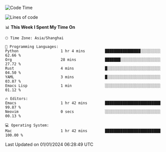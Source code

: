 <!--START_SECTION:waka-->
![Code Time](http://img.shields.io/badge/Code%20Time-1%2C767%20hrs%2051%20mins-blue)

![Lines of code](https://img.shields.io/badge/From%20Hello%20World%20I%27ve%20Written-287.0%20thousand%20lines%20of%20code-blue)

📊 **This Week I Spent My Time On** 

```text
🕑︎ Time Zone: Asia/Shanghai

💬 Programming Languages: 
Python                   1 hr 4 mins         ████████████████░░░░░░░░░   62.66 % 
Org                      28 mins             ███████░░░░░░░░░░░░░░░░░░   27.72 % 
Rust                     4 mins              █░░░░░░░░░░░░░░░░░░░░░░░░   04.50 % 
YAML                     3 mins              █░░░░░░░░░░░░░░░░░░░░░░░░   03.87 % 
Emacs Lisp               1 min               ░░░░░░░░░░░░░░░░░░░░░░░░░   01.12 % 

🔥 Editors: 
Emacs                    1 hr 42 mins        █████████████████████████   99.87 % 
Neovim                   0 secs              ░░░░░░░░░░░░░░░░░░░░░░░░░   00.13 % 

💻 Operating System: 
Mac                      1 hr 42 mins        █████████████████████████   100.00 % 
```


 Last Updated on 01/01/2024 06:28:49 UTC
<!--END_SECTION:waka-->
